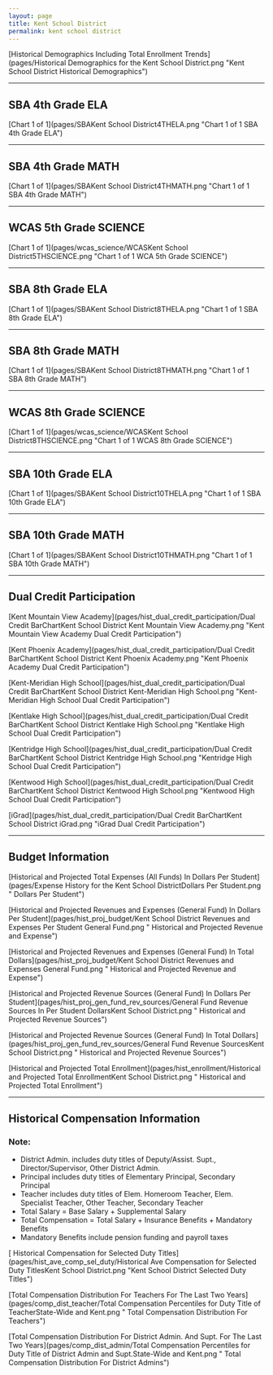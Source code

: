 ```yaml
---
layout: page
title: Kent School District
permalink: kent school district
---
```



[Historical Demographics Including Total Enrollment Trends](pages/Historical Demographics for the Kent School District.png "Kent School District Historical Demographics")

___

## SBA 4th Grade ELA

[Chart 1 of 1](pages/SBAKent School District4THELA.png "Chart 1 of 1 SBA 4th Grade ELA")


___

## SBA 4th Grade MATH

[Chart 1 of 1](pages/SBAKent School District4THMATH.png "Chart 1 of 1 SBA 4th Grade MATH")


___

## WCAS 5th Grade SCIENCE

[Chart 1 of 1](pages/wcas_science/WCASKent School District5THSCIENCE.png "Chart 1 of 1 WCA 5th Grade SCIENCE")


___

## SBA 8th Grade ELA

[Chart 1 of 1](pages/SBAKent School District8THELA.png "Chart 1 of 1 SBA 8th Grade ELA")


___

## SBA 8th Grade MATH

[Chart 1 of 1](pages/SBAKent School District8THMATH.png "Chart 1 of 1 SBA 8th Grade MATH")


___

## WCAS 8th Grade SCIENCE

[Chart 1 of 1](pages/wcas_science/WCASKent School District8THSCIENCE.png "Chart 1 of 1 WCAS 8th Grade SCIENCE")


___

## SBA 10th Grade ELA

[Chart 1 of 1](pages/SBAKent School District10THELA.png "Chart 1 of 1 SBA 10th Grade ELA")


___

## SBA 10th Grade MATH

[Chart 1 of 1](pages/SBAKent School District10THMATH.png "Chart 1 of 1 SBA 10th Grade MATH")


___

## Dual Credit Participation

[Kent Mountain View Academy](pages/hist_dual_credit_participation/Dual Credit BarChartKent School District Kent Mountain View Academy.png "Kent Mountain View Academy Dual Credit Participation")

[Kent Phoenix Academy](pages/hist_dual_credit_participation/Dual Credit BarChartKent School District Kent Phoenix Academy.png "Kent Phoenix Academy Dual Credit Participation")

[Kent-Meridian High School](pages/hist_dual_credit_participation/Dual Credit BarChartKent School District Kent-Meridian High School.png "Kent-Meridian High School Dual Credit Participation")

[Kentlake High School](pages/hist_dual_credit_participation/Dual Credit BarChartKent School District Kentlake High School.png "Kentlake High School Dual Credit Participation")

[Kentridge High School](pages/hist_dual_credit_participation/Dual Credit BarChartKent School District Kentridge High School.png "Kentridge High School Dual Credit Participation")

[Kentwood High School](pages/hist_dual_credit_participation/Dual Credit BarChartKent School District Kentwood High School.png "Kentwood High School Dual Credit Participation")

[iGrad](pages/hist_dual_credit_participation/Dual Credit BarChartKent School District iGrad.png "iGrad Dual Credit Participation")


___

## Budget Information

[Historical and Projected Total Expenses (All Funds) In Dollars Per Student](pages/Expense History for the Kent School DistrictDollars Per Student.png " Dollars Per Student")

[Historical and Projected Revenues and Expenses (General Fund) In Dollars Per Student](pages/hist_proj_budget/Kent School District Revenues and Expenses Per Student General Fund.png " Historical and Projected Revenue and Expense")

[Historical and Projected Revenues and Expenses (General Fund) In Total Dollars](pages/hist_proj_budget/Kent School District Revenues and Expenses General Fund.png " Historical and Projected Revenue and Expense")

[Historical and Projected Revenue Sources (General Fund) In Dollars Per Student](pages/hist_proj_gen_fund_rev_sources/General Fund Revenue Sources In Per Student DollarsKent School District.png " Historical and Projected Revenue Sources")

[Historical and Projected Revenue Sources (General Fund) In Total Dollars](pages/hist_proj_gen_fund_rev_sources/General Fund Revenue SourcesKent School District.png " Historical and Projected Revenue Sources")

[Historical and Projected Total Enrollment](pages/hist_enrollment/Historical and Projected Total EnrollmentKent School District.png " Historical and Projected Total Enrollment")


___

## Historical Compensation Information
### Note:
- District Admin. includes duty titles of Deputy/Assist. Supt., Director/Supervisor, Other District Admin.
- Principal includes duty titles of Elementary Principal, Secondary Principal
- Teacher includes duty titles of Elem. Homeroom Teacher, Elem. Specialist Teacher, Other Teacher, Secondary Teacher
- Total Salary = Base Salary + Supplemental Salary
- Total Compensation = Total Salary + Insurance Benefits + Mandatory Benefits
- Mandatory Benefits include pension funding and payroll taxes

[ Historical Compensation for Selected Duty Titles](pages/hist_ave_comp_sel_duty/Historical Ave Compensation for Selected Duty TitlesKent School District.png "Kent School District Selected Duty Titles")

[Total Compensation Distribution For Teachers For The Last Two Years](pages/comp_dist_teacher/Total Compensation Percentiles for Duty Title of TeacherState-Wide and Kent.png " Total Compensation Distribution For Teachers")

[Total Compensation Distribution For District Admin. And Supt. For The Last Two Years](pages/comp_dist_admin/Total Compensation Percentiles for Duty Title of District Admin and Supt.State-Wide and Kent.png " Total Compensation Distribution For District Admins")

